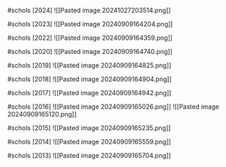 
#schols [2024]
![[Pasted image 20241027203514.png]]

#schols [2023]
![[Pasted image 20240909164204.png]]

#schols [2022]
![[Pasted image 20240909164359.png]]

#schols [2020]
![[Pasted image 20240909164740.png]]

#schols [2019]
![[Pasted image 20240909164825.png]]

#schols [2018]
![[Pasted image 20240909164904.png]]

#schols [2017]
![[Pasted image 20240909164942.png]]

#schols [2016]
![[Pasted image 20240909165026.png]]
![[Pasted image 20240909165120.png]]

#schols [2015]
![[Pasted image 20240909165235.png]]

#schols [2014]
![[Pasted image 20240909165559.png]]

#schols [2013]
![[Pasted image 20240909165704.png]]